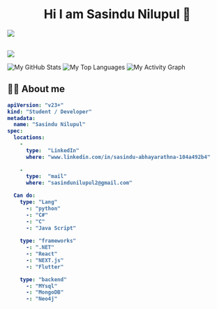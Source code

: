 ## <h1 align="center">Hi I am Sasindu Nilupul 👋</h1>

<a href="#"><img src="[https://user-images.githubusercontent.com/73097560/115834477-dbab4500-a447-11eb-908a-139a6edaec5c.gif](https://user-images.githubusercontent.com/73097560/115834477-dbab4500-a447-11eb-908a-139a6edaec5c.gif)"></a>
<br>

<br>
<a href="#"><img src="[https://user-images.githubusercontent.com/73097560/115834477-dbab4500-a447-11eb-908a-139a6edaec5c.gif](https://user-images.githubusercontent.com/73097560/115834477-dbab4500-a447-11eb-908a-139a6edaec5c.gif)"></a>
<br>

![My GitHub Stats](https://github-readme-stats.vercel.app/api?username=sasindu26&show_icons=true&theme=react-dark)
![My Top Languages](https://github-readme-stats.vercel.app/api/top-langs/?username=sasindu26&layout=compact&theme=react-dark)
![My Activity Graph](https://github-readme-activity-graph.vercel.app/graph?username=sasindu26&theme=react-dark&hide_border=true)
<br>

<b><h2>🙇‍♀️ About me</h2>

```yaml
apiVersion: "v23+"
kind: "Student / Developer"
metadata:
  name: "Sasindu Nilupul"
spec:
  locations:
    - 
      type:  "LinkedIn"
      where: "www.linkedin.com/in/sasindu-abhayarathna-104a492b4"
      
    - 
      type:  "mail"
      where: "sasindunilupul2@gmail.com"

  Can do: 
    type: "Lang"
      -: "python"
      -: "C#"
      -: "C"
      -: "Java Script"
    
    type: "frameworks"
      -: ".NET"
      -: "React"
      -: "NEXT.js"
      -: "Flutter"

    type: "backend"
      -: "MYsql"
      -: "MongoDB"
      -: "Neo4j"
